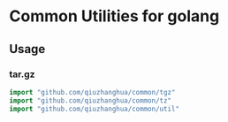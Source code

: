 # Common Utilities for golang

## Usage

### tar.gz

```go
import "github.com/qiuzhanghua/common/tgz"
import "github.com/qiuzhanghua/common/tz"
import "github.com/qiuzhanghua/common/util"
```
